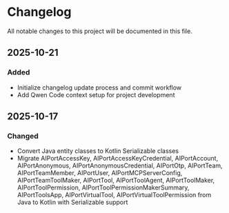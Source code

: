 # Changelog

All notable changes to this project will be documented in this file.

## 2025-10-21
### Added
- Initialize changelog update process and commit workflow
- Add Qwen Code context setup for project development

## 2025-10-17
### Changed
- Convert Java entity classes to Kotlin Serializable classes
- Migrate AIPortAccessKey, AIPortAccessKeyCredential, AIPortAccount, AIPortAnonymous, AIPortAnonymousCredential, 
  AIPortOtp, AIPortTeam, AIPortTeamMember, AIPortUser, AIPortMCPServerConfig, AIPortTeamToolMaker, AIPortTool, 
  AIPortToolAgent, AIPortToolMaker, AIPortToolPermission, AIPortToolPermissionMakerSummary, AIPortToolsApp, 
  AIPortVirtualTool, AIPortVirtualToolPermission from Java to Kotlin with Serializable support